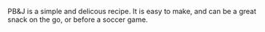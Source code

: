 PB&J is a simple and delicous recipe. It is easy to make, and can be a great snack on the go, or before a soccer game.